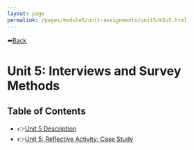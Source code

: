 ```yaml
---
layout: page
permalink: /pages/module5/unit-assignments/unit5/m5u5.html
---
```


⬅️[Back](/pages/module5.html)

# Unit 5: Interviews and Survey Methods

## Table of Contents
- 👉[Unit 5 Description](/pages/module5/unit-assignments/unit5/m5u5-description.html)
- 👉[Unit 5: Reflective Activity: Case Study](/pages/module5/unit-assignments/unit5/m5u5-casestudy.html)

